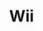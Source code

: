 ---
title: Wii
company: nintendo
logo: '<path fill-rule="nonzero" d="M88,20 L100,20 L100,60 L88,60 L88,20 Z M112,20 L124,20 L124,60 L112,60 L112,20 Z M68.531707,3.43400697 L81.292265,3.43400697 L73.9761199,29.7510864 L73.9761199,29.7510864 L70.9420246,40.5570063 L70.9420246,40.5570063 L69.6182408,45.2261737 L69.6182408,45.2261737 L68.3982815,49.4727658 L68.3982815,49.4727658 L67.7906526,51.539133 L67.7906526,51.539133 L67.4943329,52.5134038 L67.4943329,52.5134038 L67.382091,52.8675261 L67.382091,52.8675261 C66.077561,56.8726829 63.013171,60.1471777 58.4586063,60.1471777 C54.2122292,60.1471777 51.8106584,57.6190325 50.4589468,54.794053 L50.2639646,54.3683587 C50.2327468,54.2971316 50.2021603,54.2257887 50.1721926,54.1543648 L49.9997144,53.7251296 C49.9721727,53.6535215 49.9452251,53.5819022 49.9188591,53.5103066 L49.7675433,53.0812956 L49.7675433,53.0812956 L49.5788362,52.4875546 L49.5788362,52.4875546 L49.1734568,51.1093313 L49.1734568,51.1093313 L47.594842,45.5032696 L47.594842,45.5032696 L40.651777,20.1420209 L40.651777,20.1420209 L35.0184488,40.7640528 L35.0184488,40.7640528 L33.3800739,46.6765527 L33.3800739,46.6765527 L32.515133,49.7530465 L32.515133,49.7530465 L31.8740342,51.9772016 L31.8740342,51.9772016 L31.6383416,52.7559064 L31.6383416,52.7559064 L31.6028571,52.8675261 C31.5568811,53.0098059 31.5087277,53.1525986 31.4582973,53.2956255 L31.3000758,53.7251296 L31.3000758,53.7251296 L31.1275959,54.1543648 C29.8389722,57.2255899 27.4058864,60.1471777 22.8399303,60.1471777 C18.2885017,60.1471777 15.2184669,56.8726829 13.9227178,52.8675261 L13.7447649,52.3023381 L13.7447649,52.3023381 L13.4249362,51.243065 L13.4249362,51.243065 L12.6628292,48.6386816 L12.6628292,48.6386816 L11.2087937,43.558859 L11.2087937,43.558859 L8.88096,35.3131624 L8.88096,35.3131624 L2.23077246,11.4801581 L2.23077246,11.4801581 L0,3.43400697 L0,3.43400697 L12.7611847,3.43400697 L23.3598606,44.957561 L27.8369723,27.817277 L27.8369723,27.817277 L30.0379892,19.4657414 L30.0379892,19.4657414 L32.0318886,12.0153168 L32.0318886,12.0153168 L32.6358528,9.83690403 L32.6358528,9.83690403 L32.7719164,9.36836237 L32.7719164,9.36836237 C34.0889895,4.93986063 36.804669,3 40.651777,3 C44.4963763,3 47.2082927,4.93986063 48.5253659,9.36836237 L48.7150114,10.0235596 L48.7150114,10.0235596 L49.4364336,12.6389902 L49.4364336,12.6389902 L51.0191893,18.5504413 L51.0191893,18.5504413 L53.8580015,29.3207872 L53.8580015,29.3207872 L57.9405575,44.957561 L57.9405575,44.957561 L68.531707,3.43400697 Z M94,14 C97.8659932,14 101,10.8659932 101,7 C101,3.13400675 97.8659932,0 94,0 C90.1340068,0 87,3.13400675 87,7 C87,10.8659932 90.1340068,14 94,14 Z M118,14 C121.865993,14 125,10.8659932 125,7 C125,3.13400675 121.865993,0 118,0 C114.134007,0 111,3.13400675 111,7 C111,10.8659932 114.134007,14 118,14 Z" />'
disc: true
cartridge: false
color: gray-500
order: 10
---